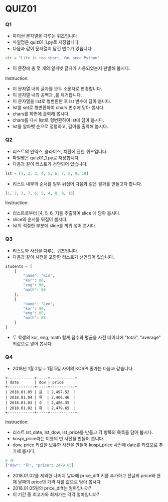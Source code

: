 # QUIZ01

### Q1

* 파이썬 문자열을 다루는 퀴즈입니다
* 파일명은 quiz01_1.py로 저장합니다
* 다음과 같이 문자열이 담긴 변수가 있습니다.

```python
str = "Life is too short, You need Python"
```

* 이 문장에 총 몇 개의 알파벳 글자가 사용되었는지 판별해 봅시다.

Instruction:

* 이 문자열 내의 글자를 모두 소문자로 변경합니다.
* 이 문자열 내의 공백과 ,를 제거합니다.
* 이 문자열을 list로 형변환한 후 lst 변수에 담아 봅니다.
* lst를 set로 형변환하여 chars 변수에 담아 봅시다.
* chars를 화면에 출력해 봅시다.
* chars를 다시 list로 형변환하여 lst에 담아 봅시다.
* lst를 알파벳 순으로 정렬하고, 길이를 출력해 봅시다.


### Q2

* 리스트의 인덱스, 슬라이스, 치환에 관한 퀴즈입니다.
* 파일명은 quiz01_1.py로 저장합니다
* 다음과 같이 리스트가 선언되어 있습니다.

```python
lst = [1, 2, 3, 4, 5, 6, 7, 8, 9, 10]
```

* 리스트 내부의 순서를 일부 뒤집어 다음과 같은 결과를 만들고자 합니다.

```python
[1, 2, 3, 7, 6, 5, 4, 8, 9, 10]
```

Instruction:

* 리스트로부터 [4, 5, 6, 7]을 추출하여 slice 에 담아 봅시다.
* slice의 순서를 뒤집어 봅시다.
* lst의 적절한 부분에 slice를 끼워 넣어 봅시다.

### Q3

* 리스트와 사전을 다루는 퀴즈입니다.
* 다음과 같이 사전을 포함한 리스트가 선언되어 있습니다.

```python
students = [
    {   
        "name": "Kim",
        "kor": 80,
        "eng": 90,
        "math": 80
    },
    {   
        "name": "Lee",
        "kor": 90,
        "eng": 85,
        "math": 85
    }
]
```

* 두 학생의 kor, eng, math 합계 점수와 평균을 사전 데이터에 "total", "average" 키값으로 넣어 봅시다.

### Q4

* 2018년 1월 2일 ~ 1월 5일 사이의 KOSPI 종가는 다음과 같습니다.

```
+------------+-----+-----------+
| date       | dow | price     |
+------------+-----+-----------+
| 2018.01.05 | 금  | 2,497.52  |
| 2018.01.04 | 목  | 2,466.46  |
| 2018.01.03 | 수  | 2,486.35  |
| 2018.01.02 | 화  | 2,479.65  |
+------------+-----+-----------+
```

Instruction:

* 리스트 lst_date, lst_dow, lst_price를 만들고 각 항목의 목록을 담아 봅시다.
* kospi_price라는 이름의 빈 사전을 만들어 봅니다.
* dow, price 키값을 보유한 사전을 만들어 kospi_price 사전에 date를 키값으로 추가해 봅시다.

```python
# 예
{"dow": "화", "price": 2479.65}
```

* 2018.01.02를 제외한 나머지 날짜에 price_diff 키를 추가하고 전날의 price와 현재 날짜의 price의 가격 차를 값으로 담아 봅시다.
* 2018.01.05일의 price_diff는 얼마입니까?
* 이 기간 중 최고가와 최저가는 각각 얼마입니까?


